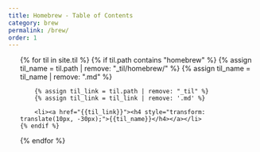 ```yaml
---
title: Homebrew - Table of Contents
category: brew
permalink: /brew/
order: 1
---
```


<div>
<ul>
{% for til in site.til %}
    {% if til.path contains "homebrew" %}
        {% assign til_name = til.path | remove: "_til/homebrew/" %}
        {% assign til_name = til_name | remove: ".md" %}

        {% assign til_link = til.path | remove: "_til" %}
        {% assign til_link = til_link | remove: '.md' %}

        <li><a href="{{til_link}}"><h4 style="transform: translate(10px, -30px);">{{til_name}}</h4></a></li>
    {% endif %}
{% endfor %}
<ul>
